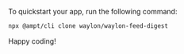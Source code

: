 To quickstart your app, run the following command: 

```bash
npx @ampt/cli clone waylon/waylon-feed-digest
```

Happy coding!